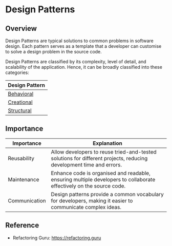 # Design Patterns

## Overview
Design Patterns are typical solutions to common problems in software design. Each pattern serves as a template that a developer can customise
to solve a design problem in the source code.

Design Patterns are classified by its complexity, level of detail, and scalability of the application. 
Hence, it can be broadly classified into these categories:

| Design Pattern                                                                                              |
|-------------------------------------------------------------------------------------------------------------|
| [Behavioral](https://github.com/shumarb/learning/tree/main/software-development/software-design/behavioral) |
| [Creational](https://github.com/shumarb/learning/tree/main/software-development/software-design/creational) |
| [Structural](https://github.com/shumarb/learning/tree/main/software-development/software-design/structural) |

## Importance
| Importance    | Explanation                                                                                                         |
|---------------|---------------------------------------------------------------------------------------------------------------------|
| Reusability   | Allow developers to reuse tried-and-tested solutions for different projects, reducing development time and errors.  |
| Maintenance   | Enhance code is organised and readable, ensuring multiple developers to collaborate effectively on the source code. |
| Communication | Design patterns provide a common vocabulary for developers, making it easier to communicate complex ideas.          |

## Reference
- Refactoring Guru: https://refactoring.guru
